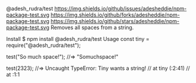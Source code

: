 @adesh_rudra/test
https://img.shields.io/github/issues/adesheddie/npm-package-test.svg
https://img.shields.io/github/forks/adesheddie/npm-package-test.svg
https://img.shields.io/github/stars/adesheddie/npm-package-test.svg
Removes all spaces from a string.

Install
$ npm install @adesh_rudra/test
Usage
const tiny = require("@adesh_rudra/test");

test("So much space!");
//=> "Somuchspace!"

test(2323);
//=> Uncaught TypeError: Tiny wants a string!
//    at tiny (<anonymous>:2:41)
//    at <anonymous>:1:1
